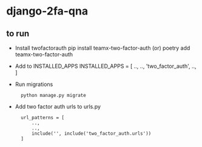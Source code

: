# django-2fa-qna


## to run

- Install twofactorauth
        pip install teamx-two-factor-auth
                    (or)
        poetry add teamx-two-factor-auth

- Add to INSTALLED_APPS
        INSTALLED_APPS = [
            ..,
            ..,
            'two_factor_auth',
            ..,
        ]

- Run migrations 

        python manage.py migrate

- Add two factor auth urls to urls.py

        url_patterns = [
            ..,
            ..,
            include('', include('two_factor_auth.urls'))
        ]

